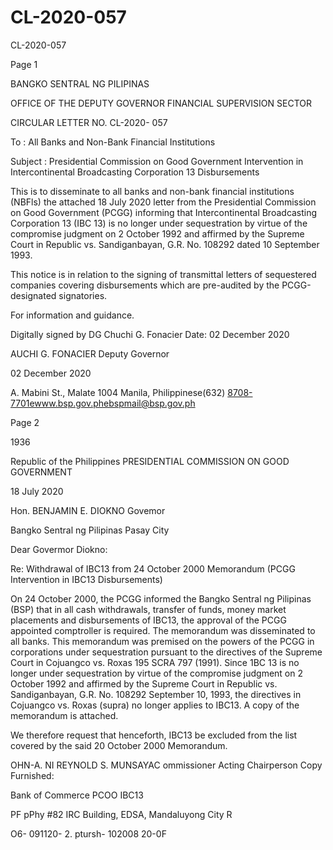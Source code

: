 # CL-2020-057

CL-2020-057

Page 1

BANGKO SENTRAL NG PILIPINAS

OFFICE OF THE DEPUTY GOVERNOR FINANCIAL SUPERVISION SECTOR

CIRCULAR LETTER NO. CL-2020- 057

To : All Banks and Non-Bank Financial Institutions

Subject : Presidential Commission on Good Government Intervention in Intercontinental Broadcasting Corporation 13 Disbursements

This is to disseminate to all banks and non-bank financial institutions (NBFls) the attached 18 July 2020 letter from the Presidential Commission on Good Government (PCGG) informing that Intercontinental Broadcasting Corporation 13 (IBC 13) is no longer under sequestration by virtue of the compromise judgment on 2 October 1992 and affirmed by the Supreme Court in Republic vs. Sandiganbayan, G.R. No. 108292 dated 10 September 1993.

This notice is in relation to the signing of transmittal letters of sequestered companies covering disbursements which are pre-audited by the PCGG-designated signatories.

For information and guidance.

Digitally signed by DG Chuchi G. Fonacier Date: 02 December 2020

AUCHI G. FONACIER Deputy Governor

02 December 2020

A. Mabini St., Malate 1004 Manila, Philippinese(632) 8708-7701ewww.bsp.gov.phebspmail@bsp.gov.ph

Page 2

1936

Republic of the Philippines PRESIDENTIAL COMMISSION ON GOOD GOVERNMENT

18 July 2020

Hon. BENJAMIN E. DIOKNO Govemor

Bangko Sentral ng Pilipinas Pasay City

Dear Govermor Diokno:

Re: Withdrawal of IBC13 from 24 October 2000 Memorandum (PCGG Intervention in IBC13 Disbursements)

On 24 October 2000, the PCGG informed the Bangko Sentral ng Pilipinas (BSP) that in all cash withdrawals, transfer of funds, money market placements and disbursements of IBC13, the approval of the PCGG appointed comptroller is required. The memorandum was disseminated to all banks. This memorandum was premised on the powers of the PCGG in corporations under sequestration pursuant to the directives of the Supreme Court in Cojuangco vs. Roxas 195 SCRA 797 (1991). Since 1BC 13 is no longer under sequestration by virtue of the compromise judgment on 2 October 1992 and affirmed by the Supreme Court in Republic vs. Sandiganbayan, G.R. No. 108292 September 10, 1993, the directives in Cojuangco vs. Roxas (supra) no longer applies to IBC13. A copy of the memorandum is attached.

We therefore request that henceforth, IBC13 be excluded from the list covered by the said 20 October 2000 Memorandum.

OHN-A. NI REYNOLD S. MUNSAYAC ommissioner Acting Chairperson Copy Furnished:

Bank of Commerce PCOO IBC13

PF pPhy #82 IRC Building, EDSA, Mandaluyong City R

O6- 091120- 2. ptursh- 102008 20-0F